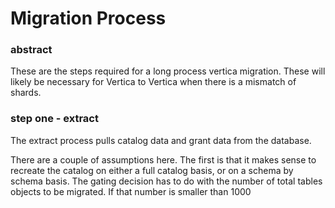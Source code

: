 # Migration Process

### abstract
These are the steps required for a long process vertica migration. These will likely be necessary for Vertica to Vertica when there is a mismatch of shards. 

### step one - extract
The extract process pulls catalog data and grant data from the database.

There are a couple of assumptions here. The first is that it makes sense to recreate the catalog on either a full catalog basis, or on a schema by schema basis. The gating decision has to do with the number of total tables objects to be migrated. If that number is smaller than 1000